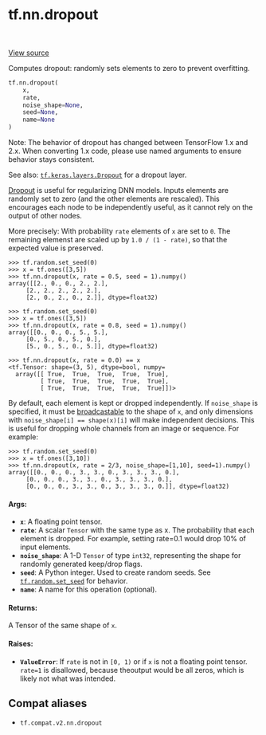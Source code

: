 <div itemscope itemtype="http://developers.google.com/ReferenceObject">
<meta itemprop="name" content="tf.nn.dropout" />
<meta itemprop="path" content="Stable" />
</div>

# tf.nn.dropout

<!-- Insert buttons and diff -->

<table class="tfo-notebook-buttons tfo-api" align="left">
</table>

<a target="_blank" href="/code/stable/tensorflow/python/ops/nn_ops.py">View source</a>



Computes dropout: randomly sets elements to zero to prevent overfitting.

``` python
tf.nn.dropout(
    x,
    rate,
    noise_shape=None,
    seed=None,
    name=None
)
```



<!-- Placeholder for "Used in" -->

Note: The behavior of dropout has changed between TensorFlow 1.x and 2.x.
When converting 1.x code, please use named arguments to ensure behavior stays
consistent.

See also: <a href="../../tf/keras/layers/Dropout.md"><code>tf.keras.layers.Dropout</code></a> for a dropout layer.

[Dropout](https://arxiv.org/abs/1207.0580) is useful for regularizing DNN
models. Inputs elements are randomly set to zero (and the other elements are
rescaled). This encourages each node to be independently useful, as it cannot
rely on the output of other nodes.

More precisely: With probability `rate` elements of `x` are set to `0`.
The remaining elemenst are scaled up by `1.0 / (1 - rate)`, so that the
expected value is preserved.

```
>>> tf.random.set_seed(0)
>>> x = tf.ones([3,5])
>>> tf.nn.dropout(x, rate = 0.5, seed = 1).numpy()
array([[2., 0., 0., 2., 2.],
     [2., 2., 2., 2., 2.],
     [2., 0., 2., 0., 2.]], dtype=float32)
```

```
>>> tf.random.set_seed(0)
>>> x = tf.ones([3,5])
>>> tf.nn.dropout(x, rate = 0.8, seed = 1).numpy()
array([[0., 0., 0., 5., 5.],
     [0., 5., 0., 5., 0.],
     [5., 0., 5., 0., 5.]], dtype=float32)
```

```
>>> tf.nn.dropout(x, rate = 0.0) == x
<tf.Tensor: shape=(3, 5), dtype=bool, numpy=
  array([[ True,  True,  True,  True,  True],
         [ True,  True,  True,  True,  True],
         [ True,  True,  True,  True,  True]])>
```


By default, each element is kept or dropped independently.  If `noise_shape`
is specified, it must be
[broadcastable](http://docs.scipy.org/doc/numpy/user/basics.broadcasting.html)
to the shape of `x`, and only dimensions with `noise_shape[i] == shape(x)[i]`
will make independent decisions. This is useful for dropping whole
channels from an image or sequence. For example:

```
>>> tf.random.set_seed(0)
>>> x = tf.ones([3,10])
>>> tf.nn.dropout(x, rate = 2/3, noise_shape=[1,10], seed=1).numpy()
array([[0., 0., 0., 3., 3., 0., 3., 3., 3., 0.],
     [0., 0., 0., 3., 3., 0., 3., 3., 3., 0.],
     [0., 0., 0., 3., 3., 0., 3., 3., 3., 0.]], dtype=float32)
```

#### Args:


* <b>`x`</b>: A floating point tensor.
* <b>`rate`</b>: A scalar `Tensor` with the same type as x. The probability
  that each element is dropped. For example, setting rate=0.1 would drop
  10% of input elements.
* <b>`noise_shape`</b>: A 1-D `Tensor` of type `int32`, representing the
  shape for randomly generated keep/drop flags.
* <b>`seed`</b>: A Python integer. Used to create random seeds. See
  <a href="../../tf/random/set_seed.md"><code>tf.random.set_seed</code></a> for behavior.
* <b>`name`</b>: A name for this operation (optional).


#### Returns:

A Tensor of the same shape of `x`.



#### Raises:


* <b>`ValueError`</b>: If `rate` is not in `[0, 1)` or if `x` is not a floating point
  tensor. `rate=1` is disallowed, because theoutput would be all zeros,
  which is likely not what was intended.

## Compat aliases

* `tf.compat.v2.nn.dropout`

